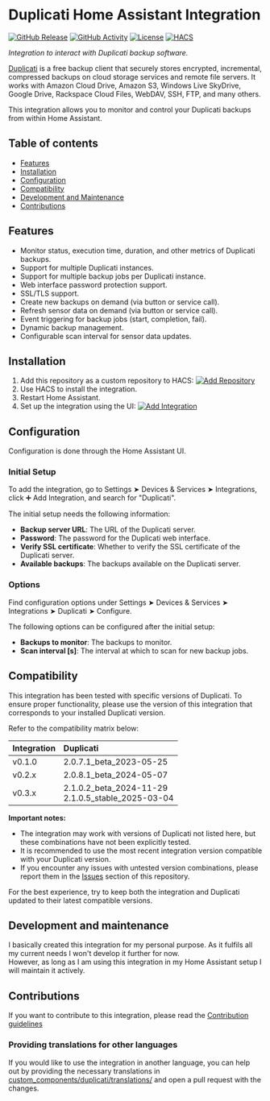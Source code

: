 # Duplicati Home Assistant Integration

[![GitHub Release](https://img.shields.io/github/release/txxa/hass-duplicati.svg?style=for-the-badge)](https://github.com/txxa/hass-duplicati/releases)
[![GitHub Activity](https://img.shields.io/github/commit-activity/y/txxa/hass-duplicati.svg?style=for-the-badge)](https://github.com/txxa/hass-duplicati/commits/main)
[![License](https://img.shields.io/github/license/txxa/hass-duplicati.svg?style=for-the-badge)](https://github.com/txxa/hass-duplicati/blob/main/LICENSE)
[![HACS](https://img.shields.io/badge/HACS-Custom-orange.svg?style=for-the-badge)](https://hacs.xyz/docs/faq/custom_repositories)

_Integration to interact with Duplicati backup software._

[Duplicati](https://www.duplicati.com) is a free backup client that securely stores encrypted, incremental, compressed backups on cloud storage services and remote file servers. It works with Amazon Cloud Drive, Amazon S3, Windows Live SkyDrive, Google Drive, Rackspace Cloud Files, WebDAV, SSH, FTP, and many others.

This integration allows you to monitor and control your Duplicati backups from within Home Assistant.

## Table of contents

- [Features](#features)
- [Installation](#installation)
- [Configuration](#configuration)
- [Compatibility](#compatibility)
- [Development and Maintenance](#development-and-maintenance)
- [Contributions](#contributions)

## Features

- Monitor status, execution time, duration, and other metrics of Duplicati backups.
- Support for multiple Duplicati instances.
- Support for multiple backup jobs per Duplicati instance.
- Web interface password protection support.
- SSL/TLS support.
- Create new backups on demand (via button or service call).
- Refresh sensor data on demand (via button or service call).
- Event triggering for backup jobs (start, completion, fail).
- Dynamic backup management.
- Configurable scan interval for sensor data updates.

## Installation

1. Add this repository as a custom repository to HACS: [![Add Repository](https://my.home-assistant.io/badges/hacs_repository.svg)](https://my.home-assistant.io/redirect/hacs_repository/?owner=txxa&repository=hass-duplicati&category=integration)
2. Use HACS to install the integration.
3. Restart Home Assistant.
4. Set up the integration using the UI: [![Add Integration](https://my.home-assistant.io/badges/config_flow_start.svg)](https://my.home-assistant.io/redirect/config_flow_start/?domain=duplicati)


## Configuration

Configuration is done through the Home Assistant UI.

### Initial Setup

To add the integration, go to Settings ➤ Devices & Services ➤ Integrations, click ➕ Add Integration, and search for "Duplicati".

The initial setup needs the following information:

- **Backup server URL**: The URL of the Duplicati server.
- **Password**: The password for the Duplicati web interface.
- **Verify SSL certificate**: Whether to verify the SSL certificate of the Duplicati server.
- **Available backups**: The backups available on the Duplicati server.

### Options

Find configuration options under Settings ➤ Devices & Services ➤ Integrations ➤ Duplicati ➤ Configure.

The following options can be configured after the initial setup:

- **Backups to monitor**: The backups to monitor.
- **Scan interval [s]**: The interval at which to scan for new backup jobs.

## Compatibility

This integration has been tested with specific versions of Duplicati. To ensure proper functionality, please use the version of this integration that corresponds to your installed Duplicati version.

Refer to the compatibility matrix below:

| Integration | Duplicati               |
| :---------- | :---------------------- |
| v0.1.0      | 2.0.7.1_beta_2023-05-25 |
| v0.2.x      | 2.0.8.1_beta_2024-05-07 |
| v0.3.x      | 2.1.0.2_beta_2024-11-29<br>2.1.0.5_stable_2025-03-04 |

**Important notes:**

- The integration may work with versions of Duplicati not listed here, but these combinations have not been explicitly tested.
- It is recommended to use the most recent integration version compatible with your Duplicati version.
- If you encounter any issues with untested version combinations, please report them in the [Issues](../../issues) section of this repository.

For the best experience, try to keep both the integration and Duplicati updated to their latest compatible versions.

## Development and maintenance

I basically created this integration for my personal purpose. As it fulfils all my current needs I won't develop it further for now.\
However, as long as I am using this integration in my Home Assistant setup I will maintain it actively.

## Contributions

If you want to contribute to this integration, please read the [Contribution guidelines](CONTRIBUTING.md)

### Providing translations for other languages

If you would like to use the integration in another language, you can help out by providing the necessary translations in [custom_components/duplicati/translations/](./custom_components/duplicati/translations/) and open a pull request with the changes.
